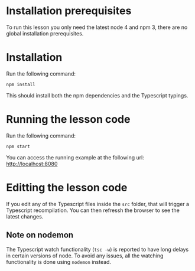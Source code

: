 
# Installation prerequisites

To run this lesson you only need the latest node 4 and npm 3, there are no global installation prerequisites.

# Installation
Run the following command:

    npm install

This should install both the npm dependencies and the Typescript typings.

# Running the lesson code
Run the following command:

    npm start
    
You can access the running example at the following url: [http://localhost:8080](http://localhost:8080)

# Editting the lesson code

If you edit any of the Typescript files inside the `src` folder, that will trigger a Typescript recompilation. You can then refressh the browser to see the latest changes.

## Note on nodemon

The Typescript watch functionality (`tsc -w`) is reported to have long delays in certain versions of node. To avoid any issues, all the watching functionality is done using `nodemon` instead.


